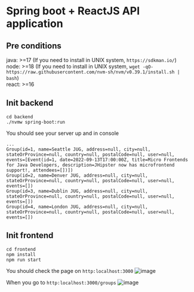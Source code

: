 # Spring boot + ReactJS API application

## Pre conditions
java: >=17 (If you need to install in UNIX system, `https://sdkman.io/`)
<br />
node: >=18 (If you need to install in UNIX system, `wget -qO- https://raw.githubusercontent.com/nvm-sh/nvm/v0.39.1/install.sh | bash`)
<br />
react: >=16
<br />
## Init backend
```
cd backend
./nvmw spring-boot:run
```
You should see your server up and in console
```
...
Group(id=1, name=Seattle JUG, address=null, city=null, stateOrProvince=null, country=null, postalCode=null, user=null, events=[Event(id=1, date=2022-09-13T17:00:00Z, title=Micro Frontends for Java Developers, description=JHipster now has microfrontend support!, attendees=[])])
Group(id=2, name=Denver JUG, address=null, city=null, stateOrProvince=null, country=null, postalCode=null, user=null, events=[])
Group(id=3, name=Dublin JUG, address=null, city=null, stateOrProvince=null, country=null, postalCode=null, user=null, events=[])
Group(id=4, name=London JUG, address=null, city=null, stateOrProvince=null, country=null, postalCode=null, user=null, events=[])
```

## Init frontend
```
cd frontend
npm install
npm run start
```
You should check the page on `http:localhost:3000`
![image](https://github.com/user-attachments/assets/d344a465-4f5e-4a7a-8f0f-abc95b673609)

When you go to `http:localhost:3000/groups`
![image](https://github.com/user-attachments/assets/a167ba18-0858-4d4d-8bc8-2c5499717195)

